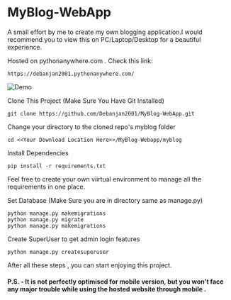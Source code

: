# MyBlog-WebApp

A small effort by me to create my own blogging application.I would recommend you to view this on PC/Laptop/Desktop for a beautiful experience.


Hosted on pythonanywhere.com . Check this link: 
```
https://debanjan2001.pythonanywhere.com/
```

![Demo](https://user-images.githubusercontent.com/56274058/115596567-dfc74d80-a2f5-11eb-8fc1-9975d00bb1c1.gif)


Clone This Project (Make Sure You Have Git Installed)
```
git clone https://github.com/Debanjan2001/MyBlog-WebApp.git
```

Change your directory to the cloned repo's myblog folder

```
cd <<Your Download Location Here>>/MyBlog-Webapp/myblog
```

Install Dependencies 

```
pip install -r requirements.txt
```
Feel free to create your own viirtual environment to manage all the requirements in one place.


Set Database (Make Sure you are in directory same as manage.py)
```
python manage.py makemigrations
python manage.py migrate
python manage.py makemigrations
```

Create SuperUser to get admin login features
```
python manage.py createsuperuser
```

After all these steps , you can start enjoying this project. 

#### P.S. - It is not perfectly optimised for mobile version, but you won't face any major trouble while using the hosted website through mobile .
